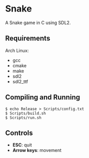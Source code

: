 # Snake

A Snake game in C using SDL2.

## Requirements

Arch Linux:
- gcc
- cmake
- make
- sdl2
- sdl2_ttf

## Compiling and Running
```console
$ echo Release > Scripts/config.txt
$ Scripts/build.sh
$ Scripts/run.sh
```

## Controls

- **ESC**: quit
- **Arrow keys**: movement
